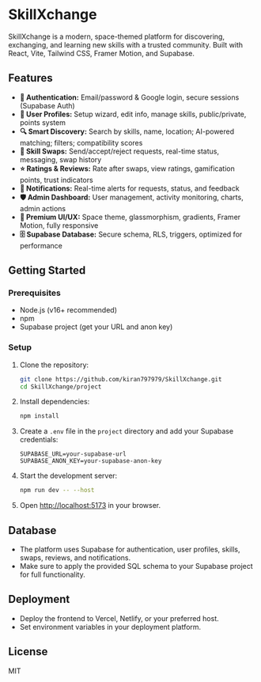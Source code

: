 # SkillXchange

SkillXchange is a modern, space-themed platform for discovering, exchanging, and learning new skills with a trusted community. Built with React, Vite, Tailwind CSS, Framer Motion, and Supabase.

## Features

- **🔐 Authentication:** Email/password & Google login, secure sessions (Supabase Auth)
- **👤 User Profiles:** Setup wizard, edit info, manage skills, public/private, points system
- **🔍 Smart Discovery:** Search by skills, name, location; AI-powered matching; filters; compatibility scores
- **🔄 Skill Swaps:** Send/accept/reject requests, real-time status, messaging, swap history
- **⭐ Ratings & Reviews:** Rate after swaps, view ratings, gamification points, trust indicators
- **🔔 Notifications:** Real-time alerts for requests, status, and feedback
- **🛡️ Admin Dashboard:** User management, activity monitoring, charts, admin actions
- **🎨 Premium UI/UX:** Space theme, glassmorphism, gradients, Framer Motion, fully responsive
- **🗄️ Supabase Database:** Secure schema, RLS, triggers, optimized for performance

## Getting Started

### Prerequisites
- Node.js (v16+ recommended)
- npm
- Supabase project (get your URL and anon key)

### Setup
1. Clone the repository:
   ```sh
   git clone https://github.com/kiran797979/SkillXchange.git
   cd SkillXchange/project
   ```
2. Install dependencies:
   ```sh
   npm install
   ```
3. Create a `.env` file in the `project` directory and add your Supabase credentials:
   ```env
   SUPABASE_URL=your-supabase-url
   SUPABASE_ANON_KEY=your-supabase-anon-key
   ```
4. Start the development server:
   ```sh
   npm run dev -- --host
   ```
5. Open [http://localhost:5173](http://localhost:5173) in your browser.

## Database
- The platform uses Supabase for authentication, user profiles, skills, swaps, reviews, and notifications.
- Make sure to apply the provided SQL schema to your Supabase project for full functionality.

## Deployment
- Deploy the frontend to Vercel, Netlify, or your preferred host.
- Set environment variables in your deployment platform.

## License
MIT 